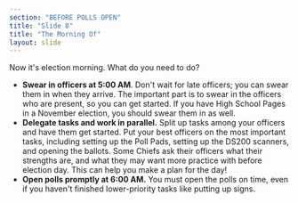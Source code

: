 ```yaml
---
section: "BEFORE POLLS OPEN"
title: "Slide 8"
title: "The Morning Of"
layout: slide
---
```


Now it's election morning. What do you need to do?

- **Swear in officers at 5:00 AM**. Don't wait for late officers; you can swear them in when they arrive. The important part is to swear in the officers who are present, so you can get started. If you have High School Pages in a November election, you should swear them in as well.
- **Delegate tasks and work in parallel.** Split up tasks among your officers and have them get started. Put your best officers on the most important tasks, including setting up the Poll Pads, setting up the DS200 scanners, and opening the ballots. Some Chiefs ask their officers what their strengths are, and what they may want more practice with before election day. This can help you make a plan for the day!
- **Open polls promptly at 6:00 AM.** You must open the polls on time, even if you haven't finished lower-priority tasks like putting up signs.

